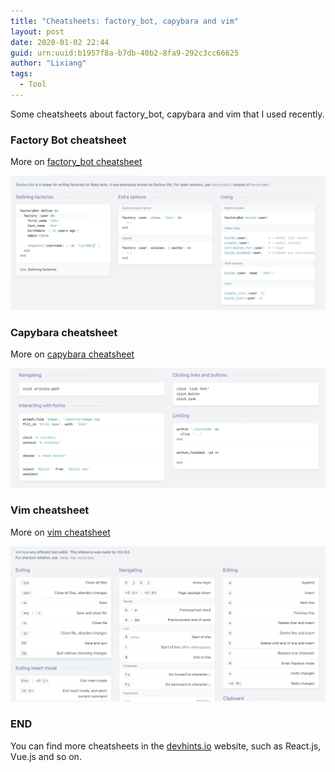 ```yaml
---
title: "Cheatsheets: factory_bot, capybara and vim"
layout: post
date: 2020-01-02 22:44
guid: urn:uuid:b1957f8a-b7db-40b2-8fa9-292c3cc66625
author: "Lixiang"
tags:
  - Tool
---
```

Some cheatsheets about factory_bot, capybara and vim that I used recently.

### Factory Bot cheatsheet
More on [factory_bot cheatsheet](https://devhints.io/factory_bot)

<img src="/assets/img/factory_bot.png" />

### Capybara cheatsheet
More on [capybara cheatsheet](https://devhints.io/capybara)

<img src="/assets/img/capybara.png" />

### Vim cheatsheet
More on [vim cheatsheet](https://devhints.io/vim)

<img src="/assets/img/vim.png" />

### END
You can find more cheatsheets in the [devhints.io](https://devhints.io) website, such as React.js, Vue.js and so on.
